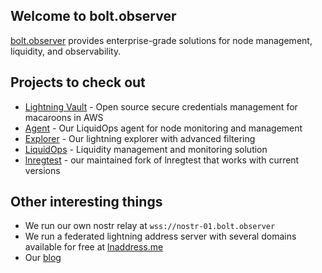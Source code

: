 ## Welcome to bolt.observer

[bolt.observer](https://bolt.observer) provides enterprise-grade solutions for node management, liquidity, and observability.

## Projects to check out
- [Lightning Vault](https://github.com/bolt-observer/lightning-vault) - Open source secure credentials management for macaroons in AWS
- [Agent](https://github.com/bolt-observer/agent) - Our LiquidOps agent for node monitoring and management 
- [Explorer](https://bolt.observer/explorer/) - Our lightning explorer with advanced filtering 
- [LiquidOps](https://boltobserver.substack.com/p/introducing-liquidops) - Liquidity management and monitoring solution 
- [lnregtest](https://github.com/bolt-observer/lnregtest) - our maintained fork of lnregtest that works with current versions

## Other interesting things
- We run our own nostr relay at `wss://nostr-01.bolt.observer `
- We run a federated lightning address server with several domains available for free at [lnaddress.me](https://lnaddress.me/)
- Our [blog](https://boltobserver.substack.com/)
